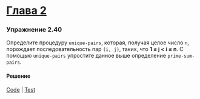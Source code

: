 # [Глава 2](../index.md#Глава-2-Построение-абстракций-с-помощью-данных)

### Упражнение 2.40
Определите процедуру `unique-pairs`, которая, получая целое число `n`, порождает последовательность пар `(i, j)`, таких, что **1 ≤ j < i ≤ n**. С помощью `unique-pairs` упростите данное выше определение `prime-sum-pairs`.

#### Решение
[Code](../../src/sicp/chapter02/2_40.clj) | [Test](../../test/sicp/chapter02/2_40_test.clj)
